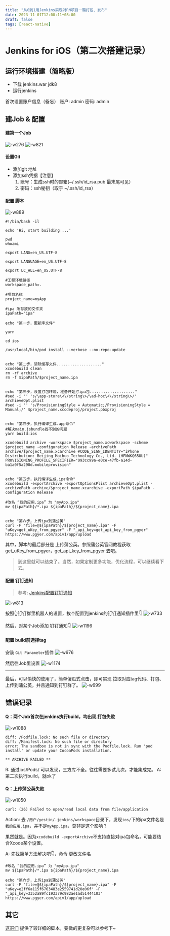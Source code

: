 ```yaml
---
title: "从0到1用Jenkins实现对RN项目一键打包、发布"
date: 2023-11-01T12:00:11+08:00
draft: false
tags: [react-native]
---
```


# Jenkins for iOS（第二次搭建记录）

## 运行环境搭建（简略版）
* 下载 jenkins.war jdk8
* 运行jenkins

首次设置账户信息（备忘）
账户: admin 
密码: admin


## 建Job & 配置
#### 建第一个Job
![-w276](media/16098490112039/16101883747357.jpg)
![-w821](media/16098490112039/16101883970717.jpg)

#### 设置Git
* 添加git 地址
* 添加ssh凭据【注意】
    1. 账号：生成ssh时的邮箱(~/.ssh/id_rsa.pub 最末尾可见）
    2. 密码：ssh秘钥（取于 ~/.ssh/id_rsa）

#### 配置 脚本
![-w889](media/16098490112039/16101897920275.jpg)
```
#!/bin/bash -il

echo 'Hi, start building ...'

pwd
whoami

export LANG=en_US.UTF-8

export LANGUAGE=en_US.UTF-8

export LC_ALL=en_US.UTF-8

#工程环境路径
workspace_path=.

#项目名称
project_name=myApp

#ipa 所存放的文件夹
ipaPath="ipa"

echo "第一步，更新库文件"

yarn

cd ios

/usr/local/bin/pod install --verbose --no-repo-update


echo "第二步，清除缓存文件...................."
xcodebuild clean
rm -rf archive
rm -f $ipaPath/$project_name.ipa


echo "第三步，设置打包环境，准备开始打ipa包...................."
#sed -i '' 's/\app-store\<\/string\>/\ad-hoc\<\/string\>/' archieveOpt.plist
#sed -i '' 's/ProvisioningStyle = Automatic;/ProvisioningStyle = Manual;/' $project_name.xcodeproj/project.pbxproj


echo "第四步，执行编译生成.app命令"
#解决main.jsbundle找不到的问题
yarn build:ios

xcodebuild archive -workspace $project_name.xcworkspace -scheme $project_name -configuration Release -archivePath archive/$project_name.xcarchive #CODE_SIGN_IDENTITY="iPhone Distribution: Beijing Maihuo Technology Co., Ltd. (HFNWKQ65UU)" PROVISIONING_PROFILE_SPECIFIER="093cc99a-e0ce-47fb-a14d-ba1a0f5a290d.mobileprovision"


echo "第五步，执行编译生成.ipa命令"
xcodebuild -exportArchive -exportOptionsPlist archieveOpt.plist -archivePath archive/$project_name.xcarchive -exportPath $ipaPath -configuration Release

#改名 “我的应用.ipa” 为 "myApp.ipa"
mv ${ipaPath}/*.ipa ${ipaPath}/${project_name}.ipa


echo "第六步，上传ipa到蒲公英"
curl -F "file=@${ipaPath}/${project_name}.ipa" -F "uKey=get_uKey_from_pgyer" -F "_api_key=get_api_key_from_pgyer" https://www.pgyer.com/apiv1/app/upload
```
其中，脚本的最后部分是 上传蒲公英。参照蒲公英官网教程获取 get_uKey_from_pgyer，get_api_key_from_pgyer 去吧。

> 到这里就可以结束了。当然，如果定制更多功能，优化流程，可以继续看下去。

#### 配置 钉钉通知
>参考: [Jenkins配置钉钉通知](https://www.zyxiao.com/p/46030)  

![-w813](media/16098490112039/16098957484917.jpg)

按照👆钉钉群里机器人的设置，挨个配置到jenkins的钉钉通知插件里👇
![-w733](media/16098490112039/16098958226425.jpg)

然后，对某个Job添加 钉钉通知👇
![-w1196](media/16098490112039/16101897370386.jpg)


#### 配置 build前选择tag

安装 `Git Parameter`插件
![-w676](media/16098490112039/16101883185462.jpg)

然后往Job里设置 
![-w1174](media/16098490112039/16101880435560.jpg)

---- 
最后，可以愉快的使用了，简单傻瓜式点击，即可实现 拉取对应tag代码、打包、上传到蒲公英，并且通知到钉钉群了。
![-w699](media/16098490112039/16101895474220.jpg)


## 错误记录

#### Q：两个Job首次在jenkins执行build，均出现 打包失败
![-w1088](media/16098490112039/16098996332618.jpg)
```
diff: /Podfile.lock: No such file or directory
diff: /Manifest.lock: No such file or directory
error: The sandbox is not in sync with the Podfile.lock. Run 'pod install' or update your CocoaPods installation.

** ARCHIVE FAILED **
```

R: 通过ios/Pods/ 可以发现，三方库不全。往往需要多试几次，才能集成完。
A: 第二次执行build，就ok了


#### Q：上传蒲公英失败
![-w1050](media/16098490112039/16098998369975.jpg)
```
curl: (26) Failed to open/read local data from file/application
```

Action: 
去 `/用户/yestin/.jenkins/workspace`目录下，发现`ios/`下的ipa文件名是 `我的应用.ipa`，并不是`myApp.ipa`，莫非是这个影响？

果然就是。因为`xcodebuild -exportArchive`不支持直接对ipa包命名，可能要结合Xcode某个设置。

A: 先找简单方法解决吧👇，命令 更改文件名
```
#改名 “我的应用.ipa” 为 "myApp.ipa"
mv ${ipaPath}/*.ipa ${ipaPath}/${project_name}.ipa

echo "第六步，上传ipa到蒲公英"
curl -F "file=@${ipaPath}/${project_name}.ipa" -F "uKey=e2ff6a115f6763483e2559741d20e06f" -F "_api_key=3352a89fc193379c982ae1ad51444103" https://www.pgyer.com/apiv1/app/upload
```


## 其它
[这哥们](https://www.jianshu.com/p/004384b56d0f) 提供了较详细的脚本，要做的更复杂可以参考下~






